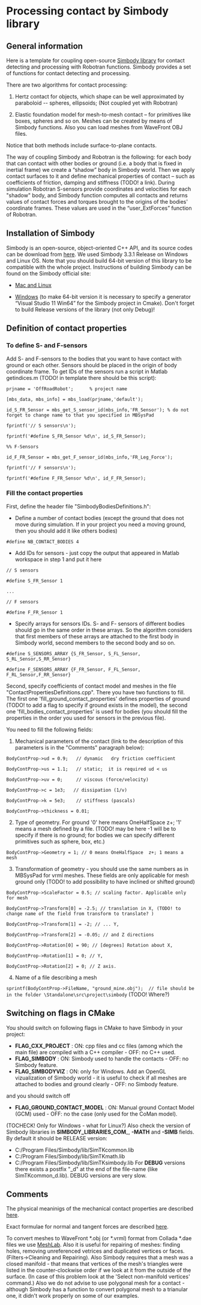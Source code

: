 Processing contact by Simbody library
=====================================


 General information 
---------------------------
Here is a template for coupling open-source [Simbody library](https://simtk.org/home/simbody/) for contact detecting  and processing with Robotran functions. 
Simbody provides a set of functions for contact detecting and processing. 

There are two algorithms for contact processing: 

1. Hertz contact for objects, which shape can be well approximated by paraboloid -- spheres, ellipsoids; (Not coupled yet with Robotran)

2. Elastic foundation model for mesh-to-mesh contact – for primitives like boxes, spheres and so on. Meshes can be created by means of Simbody functions. 
Also you can load meshes from WaveFront OBJ files. 

Notice that both methods include surface-to-plane contacts. 

The way of coupling Simbody and Robotran is the following: for each body that can contact with other bodies or ground 
(i.e. a body that is fixed in inertial frame) we create a “shadow” body in Simbody world. Then we
apply contact surfaces to it and define mechanical properties of contact – such as coefficients of friction, damping and stiffness (TODO! a link). 
During simulation Robotran S-sensors provide coordinates and velocities for each "shadow" 
body, and Simbody function computes all contacts and returns values of contact forces and torques brought to the origins of the bodies' coordinate frames. 
These values are used in the “user_ExtForces” function of Robotran.

Installation of Simbody 
-------------------------------

Simbody is an open-source, object-oriented C++ API, and its source codes can be download from [here](https://simtk.org/project/xml/downloads.xml?group_id=47).
We used Simbody 3.3.1 Release on Windows and Linux OS. Note that you should build 64-bit version of this library to be compatible with the whole project.
Instructions of building Simbody can be found on the Simbody official site: 

* [Mac and Linux](https://simtk.org/docman/view.php/47/1583/HowToBuildSimbodyFromSource_MacLinux.pdf)

* [Windows](https://simtk.org/docman/view.php/47/1582/HowToBuildSimbodyFromSource_Windows.pdf) 
(to make 64-bit version it is necessary to specify a generator “Visual Studio 11 Win64” for the Simbody project in Cmake).
Don't forget to build Release versions of the library (not only Debug)!


Definition of contact properties
-----------------------------------
### To define S- and F-sensors ###

Add S- and F-sensors to the bodies that you want to have contact with ground or each other. 
Sensors should be placed in the origin of body coordinate frame. 
To get IDs of the sensors run a script in Matlab getindices.m (TODO! in template there should be this script):

`prjname = 'OffRoadRobot';      % project name`

`[mbs_data, mbs_info] = mbs_load(prjname,'default');`

`id_S_FR_Sensor = mbs_get_S_sensor_id(mbs_info,'FR_Sensor'); % do not forget to change name to that you specified in MBSysPad`

`fprintf('// S sensors\n');`

`fprintf('#define S_FR_Sensor %d\n', id_S_FR_Sensor);`

`%% F-Sensors`

`id_F_FR_Sensor = mbs_get_F_sensor_id(mbs_info,'FR_Leg_Force');`

`fprintf('// F sensors\n');`

`fprintf('#define F_FR_Sensor %d\n', id_F_FR_Sensor);`


### Fill the contact properties ###

First, define the header file "SimbodyBodiesDefinitions.h":

* Define a number of contact bodies (except the ground that does not move during simulation. If in your project you need a moving ground, then you should add it like others bodies)

`#define NB_CONTACT_BODIES 4`

* Add IDs for sensors - just copy the output that appeared in Matlab workspace in step 1 and put it here

`// S sensors`

`#define S_FR_Sensor 1`

`...`

`// F sensors`

`#define F_FR_Sensor 1`

* Specify arrays for sensors IDs. S- and F- sensors of different bodies should go in the same order in these arrays. 
So the algorithm considers that first members of these arrays are attached to the first body in Simbody world, 
second members to the second body and so on.

`#define S_SENSORS_ARRAY {S_FR_Sensor, S_FL_Sensor, S_RL_Sensor,S_RR_Sensor}`

`#define F_SENSORS_ARRAY {F_FR_Sensor, F_FL_Sensor, F_RL_Sensor,F_RR_Sensor}`

Second, specify coefficients of contact model and meshes in the file "ContactPropertiesDefinitions.cpp".
There you have two functions to fill. The first one 'fill_ground_contact_properties' defines properties of ground (TODO! to add a flag to specify if ground exists in the model),
the second one 'fill_bodies_contact_properties' is used for bodies (you should fill the properties in the order you used for sensors in the previous file). 

You need to fill the following fields:

1. Mechanical parameters of the contact (link to the description of this parameters is in the "Comments" paragraph below):

 `BodyContProp->ud = 0.9;   // dynamic   dry friction coefficient`

 `BodyContProp->us = 1.1;   // static;  it is required ud < us`

 `BodyContProp->uv = 0;     // viscous (force/velocity)`

 `BodyContProp->c = 1e3;   // dissipation (1/v)`

 `BodyContProp->k = 5e3;    // stiffness (pascals)`

 `BodyContProp->thickness = 0.01;`
	
2. Type of geometry. For ground '0' here means OneHalfSpace  z+; '1' means a mesh defined by a file. 
(TODO! may be here -1 will be to specify if there is no ground; 
for bodies we can specify different primitives such as sphere, box, etc.)

 `BodyContProp->Geometry = 1; // 0 means OneHalfSpace  z+; 1 means a mesh`

3. Transformation of geometry - you should use the same numbers as in MBSysPad for vrml meshes. 
These fields are only applicable for mesh ground only (TODO! to add possibility to have inclined or  shifted ground)

 `BodyContProp->ScaleFactor = 0.5; // scaling factor. Applicable only for mesh`

 `BodyContProp->Transform[0] = -2.5; // translation in X, (TODO! to change name of the field from transform to translate? )`

 `BodyContProp->Transform[1] = -2; // ... Y,`

 `BodyContProp->Transform[2] = -0.05; // and Z directions`

 `BodyContProp->Rotation[0] = 90; // [degrees] Rotation about X,`

 `BodyContProp->Rotation[1] = 0; // Y,`

 `BodyContProp->Rotation[2] = 0; // Z axis.`
	
4. Name of a file describing a mesh

 `sprintf(BodyContProp->FileName, "ground_mine.obj");  // file should be in the folder \Standalone\src\project\simbody` (TODO! Where?)


Switching on flags in CMake
---------------------------------------

You should switch on following flags in CMake to have Simbody in your project:

* __FLAG_CXX_PROJECT__           : ON: cpp files and cc files (among which the main file) are compiled with a C++ compiler - OFF: no C++ used.
* __FLAG_SIMBODY__               : ON: Simbody used to handle the contacts - OFF: no Simbody feature.
* __FLAG_SIMBODYVIZ__            : ON: only for Windows. Add an OpenGL vizualization of Simbody world - it is useful to check if all meshes are attached to bodies and ground clearly - OFF: no Simbody feature.

and you should switch  off
* __FLAG_GROUND_CONTACT_MODEL__  : ON: Manual ground Contact Model (GCM) used - OFF: no the case (only used for the CoMan model).

(TOCHECK! Only for Windows - what for Linux?)
Also check the version of Simbody libraries in __SIMBODY_LIBRARIES_COM___, __-MATH__ and __-SIMB__ fields. By default it should be RELEASE version:
* C:/Program Files/Simbody/lib/SimTKcommon.lib
* C:/Program Files/Simbody/lib/SimTKmath.lib
* C:/Program Files/Simbody/lib/SimTKsimbody.lib
For __DEBUG__ versions there exists a postfix "_d" at the end of the file-name (like SimTKcommon_d.lib). DEBUG versions are very slow.

Comments
------------------------------

The physical meaninigs of the mechanical contact properties are described
[here](https://simtk.org/api_docs/simbody/api_docs33/Simbody/html/classSimTK_1_1ContactMaterial.html#details).

Exact formulae for normal and tangent forces are described 
[here](https://simtk.org/api_docs/simbody/api_docs33/Simbody/html/classSimTK_1_1ElasticFoundationForce.html#details).

To convert meshes to WaveFront *.obj (or *.vrml) format from Collada *.dae files we use [MeshLab](http://meshlab.sourceforge.net/).
Also it is useful for repairing of meshes: finding holes, removing unreferenced vetrices and duplicated vertices or faces.
(Filters->Cleaning and Repairing). Also Simbody requires that a mesh was a closed manifold - that means that vertices of the mesh's triangles 
were listed in the counter-clockwise order if we look at it from the outside of the surface. 
(In case of this problem look at the 'Select non-manifold vertices' command.)
Also we do not advise to use polygonal mesh for a contact - although Simbody has a function to convert polygonal mesh to a trianular one, 
it didn't work properly on some of our examples.


